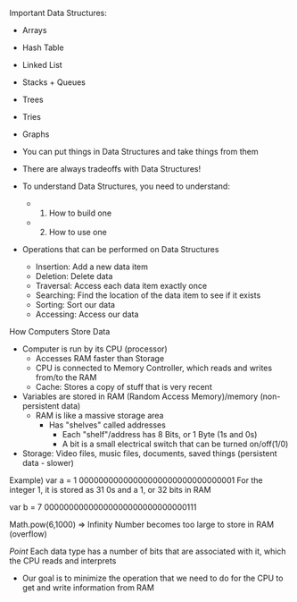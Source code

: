 Important Data Structures:

- Arrays
- Hash Table
- Linked List
- Stacks + Queues
- Trees
- Tries
- Graphs

- You can put things in Data Structures and take things from them
- There are always tradeoffs with Data Structures!

- To understand Data Structures, you need to understand:

  - 1. How to build one
  - 2. How to use one

- Operations that can be performed on Data Structures
  - Insertion: Add a new data item
  - Deletion: Delete data
  - Traversal: Access each data item exactly once
  - Searching: Find the location of the data item to see if it exists
  - Sorting: Sort our data
  - Accessing: Access our data

How Computers Store Data

- Computer is run by its CPU (processor)
  - Accesses RAM faster than Storage
  - CPU is connected to Memory Controller, which reads and writes from/to the RAM
  - Cache: Stores a copy of stuff that is very recent
- Variables are stored in RAM (Random Access Memory)/memory (non-persistent data)
  - RAM is like a massive storage area
    - Has "shelves" called addresses
      - Each "shelf"/address has 8 Bits, or 1 Byte (1s and 0s)
      - A bit is a small electrical switch that can be turned on/off(1/0)
- Storage: Video files, music files, documents, saved things (persistent data - slower)

Example)
var a = 1
00000000000000000000000000000001
For the integer 1, it is stored as 31 0s and a 1, or 32 bits in RAM

var b = 7
00000000000000000000000000000111

Math.pow(6,1000) => Infinity
Number becomes too large to store in RAM (overflow)

_Point_ Each data type has a number of bits that are associated with it, which the CPU reads and interprets

- Our goal is to minimize the operation that we need to do for the CPU to get and write information from RAM
